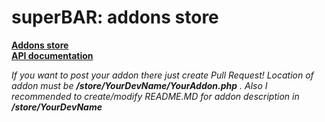 # superBAR: addons store

[**Addons store**](https://github.com/FaigerSYS/superBAR-addons-store/tree/master/store)   
[**API documentation**](https://github.com/FaigerSYS/superBAR-addons-store/wiki)

_If you want to post your addon there just create Pull Request! Location of addon must be **/store/YourDevName/YourAddon.php** . Also I recommended to create/modify README.MD for addon description in **/store/YourDevName**_

